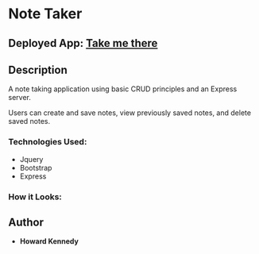 # Note Taker

## Deployed App: [Take me there](https://jot-me-down.herokuapp.com/)

## Description

A note taking application using basic CRUD principles and an Express server.

Users can create and save notes, view previously saved notes, and delete saved notes. 

### Technologies Used:

* Jquery 
* Bootstrap 
* Express

### How it Looks:

[](https://media.giphy.com/media/Tj4TiCarcvGuGWYc91/giphy.gif)


## Author

* **Howard Kennedy** 

